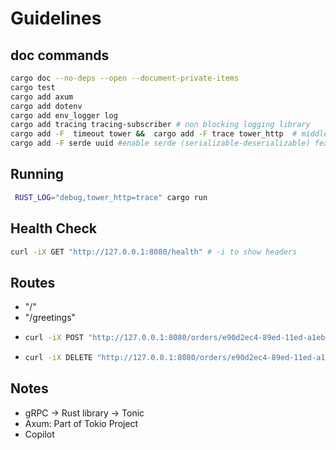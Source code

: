 # Guidelines

## doc commands

```sh
cargo doc --no-deps --open --document-private-items
cargo test
cargo add axum
cargo add dotenv
cargo add env_logger log
cargo add tracing tracing-subscriber # non blocking logging library
cargo add -F  timeout tower &&  cargo add -F trace tower_http  # middlewares, activates default deactivated "timeout" for tower and "trace" for tower_http
cargo add -F serde uuid #enable serde (serializable-deserializable) feature on installing uuid crate
```

## Running

```sh
 RUST_LOG="debug,tower_http=trace" cargo run
```

## Health Check

```sh
curl -iX GET "http://127.0.0.1:8080/health" # -i to show headers
```

## Routes

- "/"
- "/greetings"
- ```sh
  curl -iX POST "http://127.0.0.1:8080/orders/e90d2ec4-89ed-11ed-a1eb-0242ac120002/items"
  ```
- ```sh
  curl -iX DELETE "http://127.0.0.1:8080/orders/e90d2ec4-89ed-11ed-a1eb-0242ac120002/items/1"
  ```

## Notes

- gRPC -> Rust library -> Tonic
- Axum: Part of Tokio Project
- Copilot
